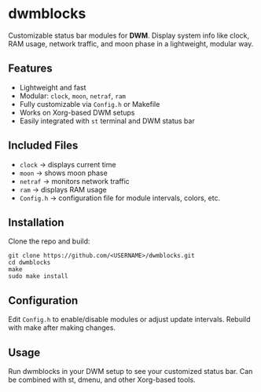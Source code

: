 # dwmblocks

Customizable status bar modules for **DWM**. Display system info like clock, RAM usage, network traffic, and moon phase in a lightweight, modular way.

## Features
- Lightweight and fast
- Modular: `clock`, `moon`, `netraf`, `ram`
- Fully customizable via `Config.h` or Makefile
- Works on Xorg-based DWM setups
- Easily integrated with `st` terminal and DWM status bar

## Included Files
- `clock` → displays current time
- `moon` → shows moon phase
- `netraf` → monitors network traffic
- `ram` → displays RAM usage
- `Config.h` → configuration file for module intervals, colors, etc.

## Installation
Clone the repo and build:

```
git clone https://github.com/<USERNAME>/dwmblocks.git
cd dwmblocks
make
sudo make install
```

## Configuration
Edit `Config.h` to enable/disable modules or adjust update intervals.
Rebuild with make after making changes.

## Usage
Run dwmblocks in your DWM setup to see your customized status bar.
Can be combined with st, dmenu, and other Xorg-based tools.
